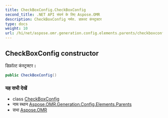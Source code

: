 ```yaml
---
title: CheckBoxConfig.CheckBoxConfig
second_title: .NET API संदर्भ के लिए Aspose.OMR
description: CheckBoxConfig नर्मत. डफ़ल्ट कंस्ट्रक्टर
type: docs
weight: 10
url: /hi/net/aspose.omr.generation.config.elements.parents/checkboxconfig/checkboxconfig/
---
```

## CheckBoxConfig constructor

डिफ़ॉल्ट कंस्ट्रक्टर।

```csharp
public CheckBoxConfig()
```

### यह सभी देखें

* class [CheckBoxConfig](../)
* नाम स्थान [Aspose.OMR.Generation.Config.Elements.Parents](../../checkboxconfig/)
* सभा [Aspose.OMR](../../../)


